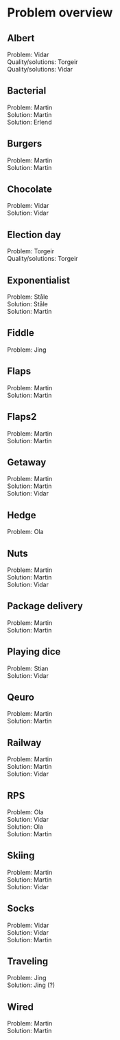 # Problem overview

## Albert
Problem: Vidar  
Quality/solutions: Torgeir  
Quality/solutions: Vidar

## Bacterial
Problem: Martin  
Solution: Martin  
Solution: Erlend

## Burgers
Problem: Martin  
Solution: Martin

## Chocolate
Problem: Vidar  
Solution: Vidar

## Election day
Problem: Torgeir  
Quality/solutions: Torgeir

## Exponentialist
Problem: Ståle  
Solution: Ståle  
Solution: Martin

## Fiddle
Problem: Jing  

## Flaps
Problem: Martin  
Solution: Martin

## Flaps2
Problem: Martin  
Solution: Martin

## Getaway
Problem: Martin  
Solution: Martin  
Solution: Vidar

## Hedge
Problem: Ola

## Nuts
Problem: Martin  
Solution: Martin  
Solution: Vidar

## Package delivery
Problem: Martin  
Solution: Martin

## Playing dice
Problem: Stian  
Solution: Vidar

## Qeuro
Problem: Martin  
Solution: Martin

## Railway
Problem: Martin  
Solution: Martin  
Solution: Vidar

## RPS
Problem: Ola  
Solution: Vidar  
Solution: Ola  
Solution: Martin

## Skiing
Problem: Martin  
Solution: Martin  
Solution: Vidar

## Socks
Problem: Vidar  
Solution: Vidar  
Solution: Martin

## Traveling
Problem: Jing  
Solution: Jing (?)

## Wired
Problem: Martin  
Solution: Martin
